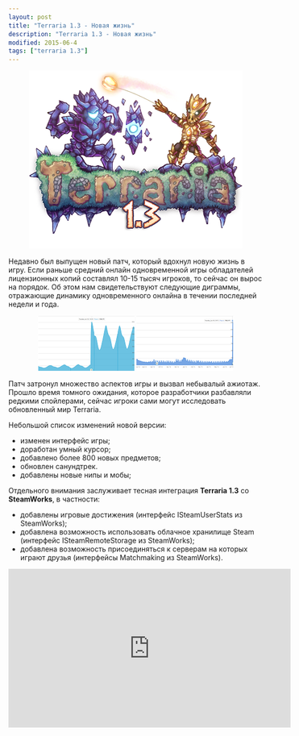 ```yaml
---
layout: post
title: "Terraria 1.3 - Новая жизнь"
description: "Terraria 1.3 - Новая жизнь"
modified: 2015-06-4
tags: ["terraria 1.3"]
---
```


<div align="center"><img src="/images/posts/terraria-novaya-zhizn/1.3 Banner.png" alt=""></div>

Недавно был выпущен новый патч, который вдохнул новую жизнь в игру. Если раньше средний онлайн одновременной игры обладателей лицензионных копий составлял 10-15 тысяч игроков, то сейчас он вырос на порядок. Об этом нам свидетельствуют следующие диграммы, отражающие динамику одновременного онлайна в течении последней недели и года.

<div align="center"><figure class="two">
	<a href="/images/posts/terraria-novaya-zhizn/graph1.png"><img src="/images/posts/terraria-novaya-zhizn/graph1_m.png" alt=""></a>
	<a href="/images/posts/terraria-novaya-zhizn/graph2.png"><img src="/images/posts/terraria-novaya-zhizn/graph2_m.png" alt=""></a>
</figure></div>

Патч затронул множество аспектов игры и вызвал небывалый ажиотаж. Прошло время томного ожидания, которое разработчики разбавляли редкими спойлерами, сейчас игроки сами могут исследовать обновленный мир Terraria.

Небольшой список изменений новой версии:

* изменен интерфейс игры;
* доработан умный курсор;
* добавлено более 800 новых предметов;
* обновлен санундтрек.
* добавлены новые нипы и мобы;

Отдельного внимания заслуживает тесная интеграция **Terraria 1.3** со **SteamWorks**, в частности:

* добавлены игровые достижения (интерфейс ISteamUserStats из SteamWorks);
* добавлена возможность использовать облачное хранилище Steam (интерфейс ISteamRemoteStorage из SteamWorks);
* добавлена возможность присоединяться к серверам на которых играют друзья (интерфейсы Matchmaking из SteamWorks).

<iframe width="560" height="315" src="https://www.youtube.com/embed/-nXdtDgpPeE" frameborder="0" allowfullscreen></iframe>
